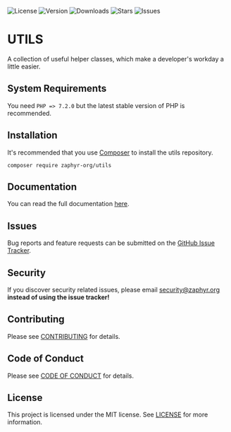 ![License](https://img.shields.io/github/license/zaphyr-org/utils?style=for-the-badge)
![Version](https://img.shields.io/packagist/v/zaphyr-org/utils?style=for-the-badge)
![Downloads](https://img.shields.io/packagist/dt/zaphyr-org/utils?style=for-the-badge)
![Stars](https://img.shields.io/github/stars/zaphyr-org/utils?style=for-the-badge)
![Issues](https://img.shields.io/github/issues/zaphyr-org/utils?style=for-the-badge)

# UTILS

A collection of useful helper classes, which make a developer's workday a little easier.

## System Requirements

You need `PHP => 7.2.0` but the latest stable version of PHP is recommended.

## Installation

It's recommended that you use [Composer](https://getcomposer.org/) to install the utils repository.

```console
composer require zaphyr-org/utils
```

## Documentation

You can read the full documentation [here](https://zaphyr.org/docs/1.x/repositories/utils).

## Issues

Bug reports and feature requests can be submitted on the [GitHub Issue Tracker](https://github.com/zaphyr-org/utils/issues).

## Security

If you discover security related issues, please email security@zaphyr.org **instead of using
the issue tracker!**

## Contributing

Please see [CONTRIBUTING](https://zaphyr.org/docs/1.x/repositories/contributions) for details.

## Code of Conduct

Please see [CODE OF CONDUCT](https://zaphyr.org/docs/1.x/repositories/contributions#content-code-of-conduct) for details.

## License

This project is licensed under the MIT license. See [LICENSE](LICENSE.md) for more information.

